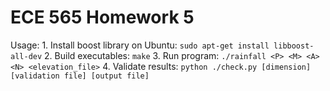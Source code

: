 # ECE 565 Homework 5
Usage:
    1. Install boost library on Ubuntu: 
        `sudo apt-get install libboost-all-dev`
    2. Build executables:
        `make`
    3. Run program:
    <!-- P = # of threads
    M = # of simulation time steps with rainfall
    A = absorption rate
    N = dimension of lanescape
    elevation_file = file name
    -->
        `./rainfall <P> <M> <A> <N> <elevation_file>`
    4. Validate results:
        `python ./check.py [dimension] [validation file] [output file]`

